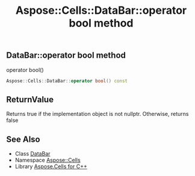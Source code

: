 ﻿---
title: Aspose::Cells::DataBar::operator bool method
linktitle: operator bool
second_title: Aspose.Cells for C++ API Reference
description: 'Aspose::Cells::DataBar::operator bool method. operator bool() in C++.'
type: docs
weight: 400
url: /cpp/aspose.cells/databar/operator_bool/
---
## DataBar::operator bool method


operator bool()

```cpp
Aspose::Cells::DataBar::operator bool() const
```


## ReturnValue

Returns true if the implementation object is not nullptr. Otherwise, returns false

## See Also

* Class [DataBar](../)
* Namespace [Aspose::Cells](../../)
* Library [Aspose.Cells for C++](../../../)
